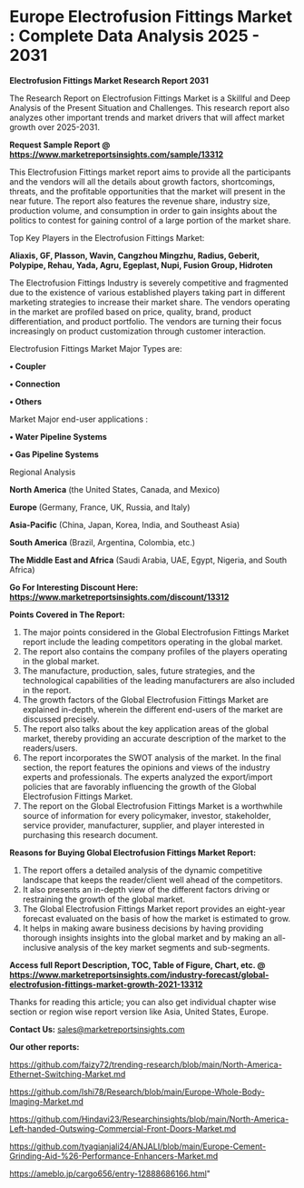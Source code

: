 # Europe Electrofusion Fittings Market : Complete Data Analysis 2025 - 2031

<strong>Electrofusion Fittings Market Research Report 2031</strong>

The Research Report on Electrofusion Fittings Market is a Skillful and Deep Analysis of the Present Situation and Challenges. This research report also analyzes other important trends and market drivers that will affect market growth over 2025-2031.

<strong>Request Sample Report @ <a href=https://www.marketreportsinsights.com/sample/13312>https://www.marketreportsinsights.com/sample/13312</a></strong>

This Electrofusion Fittings market report aims to provide all the participants and the vendors will all the details about growth factors, shortcomings, threats, and the profitable opportunities that the market will present in the near future. The report also features the revenue share, industry size, production volume, and consumption in order to gain insights about the politics to contest for gaining control of a large portion of the market share.

Top Key Players in the Electrofusion Fittings Market:

<strong>Aliaxis, GF, Plasson, Wavin, Cangzhou Mingzhu, Radius, Geberit, Polypipe, Rehau, Yada, Agru, Egeplast, Nupi, Fusion Group, Hidroten</strong>

The Electrofusion Fittings Industry is severely competitive and fragmented due to the existence of various established players taking part in different marketing strategies to increase their market share. The vendors operating in the market are profiled based on price, quality, brand, product differentiation, and product portfolio. The vendors are turning their focus increasingly on product customization through customer interaction.

Electrofusion Fittings Market Major Types are:

<strong>• Coupler

• Connection

• Others</strong>

Market Major end-user applications :

<strong>• Water Pipeline Systems

• Gas Pipeline Systems</strong>

Regional Analysis

</u><strong><b>North America</b></strong> (the United States, Canada, and Mexico)

<strong><b>Europe </b></strong>(Germany, France, UK, Russia, and Italy)

<strong><b>Asia-Pacific</b></strong> (China, Japan, Korea, India, and Southeast Asia)

<strong><b>South America</b></strong> (Brazil, Argentina, Colombia, etc.)

<strong><b>The Middle East and Africa</b></strong> (Saudi Arabia, UAE, Egypt, Nigeria, and South Africa)

<strong>Go For Interesting Discount Here: <a href=https://www.marketreportsinsights.com/discount/13312>https://www.marketreportsinsights.com/discount/13312</a></strong>

<strong>Points Covered in The Report:</strong>
<ol>
  <li>The major points considered in the Global Electrofusion Fittings Market report include the leading competitors operating in the global market.</li>
  <li>The report also contains the company profiles of the players operating in the global market.</li>
  <li>The manufacture, production, sales, future strategies, and the technological capabilities of the leading manufacturers are also included in the report.</li>
  <li>The growth factors of the Global Electrofusion Fittings Market are explained in-depth, wherein the different end-users of the market are discussed precisely.</li>
  <li>The report also talks about the key application areas of the global market, thereby providing an accurate description of the market to the readers/users.</li>
  <li>The report incorporates the SWOT analysis of the market. In the final section, the report features the opinions and views of the industry experts and professionals. The experts analyzed the export/import policies that are favorably influencing the growth of the Global Electrofusion Fittings Market.</li>
  <li>The report on the Global Electrofusion Fittings Market is a worthwhile source of information for every policymaker, investor, stakeholder, service provider, manufacturer, supplier, and player interested in purchasing this research document.</li>
</ol>
<strong>Reasons for Buying Global Electrofusion Fittings Market Report:</strong>

<ol>
  <li>The report offers a detailed analysis of the dynamic competitive landscape that keeps the reader/client well ahead of the competitors.</li>
  <li>It also presents an in-depth view of the different factors driving or restraining the growth of the global market.</li>
  <li>The Global Electrofusion Fittings Market report provides an eight-year forecast evaluated on the basis of how the market is estimated to grow.</li>
  <li>It helps in making aware business decisions by having providing thorough insights insights into the global market and by making an all-inclusive analysis of the key market segments and sub-segments.</li>
</ol>
<strong>Access full Report Description, TOC, Table of Figure, Chart, etc. @ <a href=https://www.marketreportsinsights.com/industry-forecast/global-electrofusion-fittings-market-growth-2021-13312>https://www.marketreportsinsights.com/industry-forecast/global-electrofusion-fittings-market-growth-2021-13312</a></strong>


Thanks for reading this article; you can also get individual chapter wise section or region wise report version like Asia, United States, Europe.

<strong>Contact Us:</strong>
sales@marketreportsinsights.com

<strong>Our other reports:</strong>

<a href=https://github.com/faizy72/trending-research/blob/main/North-America-Ethernet-Switching-Market.md>https://github.com/faizy72/trending-research/blob/main/North-America-Ethernet-Switching-Market.md</a>

<a href=https://github.com/Ishi78/Research/blob/main/Europe-Whole-Body-Imaging-Market.md>https://github.com/Ishi78/Research/blob/main/Europe-Whole-Body-Imaging-Market.md</a>

<a href=https://github.com/Hindavi23/Researchinsights/blob/main/North-America-Left-handed-Outswing-Commercial-Front-Doors-Market.md>https://github.com/Hindavi23/Researchinsights/blob/main/North-America-Left-handed-Outswing-Commercial-Front-Doors-Market.md</a>

<a href=https://github.com/tyagianjali24/ANJALI/blob/main/Europe-Cement-Grinding-Aid-%26-Performance-Enhancers-Market.md>https://github.com/tyagianjali24/ANJALI/blob/main/Europe-Cement-Grinding-Aid-%26-Performance-Enhancers-Market.md</a>

<a href=https://ameblo.jp/cargo656/entry-12888686166.html>https://ameblo.jp/cargo656/entry-12888686166.html</a>"
